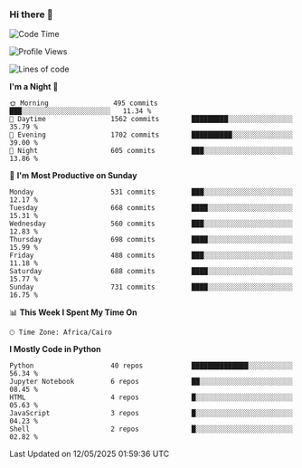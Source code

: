 ### Hi there 👋

<!--
**AMR-KELEG/AMR-KELEG** is a ✨ _special_ ✨ repository because its `README.md` (this file) appears on your GitHub profile.

Here are some ideas to get you started:

- 🔭 I’m currently working on ...
- 🌱 I’m currently learning ...
- 👯 I’m looking to collaborate on ...
- 🤔 I’m looking for help with ...
- 💬 Ask me about ...
- 📫 How to reach me: ...
- 😄 Pronouns: ...
- ⚡ Fun fact: ...
-->

<!--START_SECTION:waka-->
![Code Time](http://img.shields.io/badge/Code%20Time-0%20secs-blue)

![Profile Views](http://img.shields.io/badge/Profile%20Views-0-blue)

![Lines of code](https://img.shields.io/badge/From%20Hello%20World%20I%27ve%20Written-25.7%20million%20lines%20of%20code-blue)

**I'm a Night 🦉** 

```text
🌞 Morning                495 commits         ███░░░░░░░░░░░░░░░░░░░░░░   11.34 % 
🌆 Daytime                1562 commits        █████████░░░░░░░░░░░░░░░░   35.79 % 
🌃 Evening                1702 commits        ██████████░░░░░░░░░░░░░░░   39.00 % 
🌙 Night                  605 commits         ███░░░░░░░░░░░░░░░░░░░░░░   13.86 % 
```
📅 **I'm Most Productive on Sunday** 

```text
Monday                   531 commits         ███░░░░░░░░░░░░░░░░░░░░░░   12.17 % 
Tuesday                  668 commits         ████░░░░░░░░░░░░░░░░░░░░░   15.31 % 
Wednesday                560 commits         ███░░░░░░░░░░░░░░░░░░░░░░   12.83 % 
Thursday                 698 commits         ████░░░░░░░░░░░░░░░░░░░░░   15.99 % 
Friday                   488 commits         ███░░░░░░░░░░░░░░░░░░░░░░   11.18 % 
Saturday                 688 commits         ████░░░░░░░░░░░░░░░░░░░░░   15.77 % 
Sunday                   731 commits         ████░░░░░░░░░░░░░░░░░░░░░   16.75 % 
```


📊 **This Week I Spent My Time On** 

```text
🕑︎ Time Zone: Africa/Cairo
```

**I Mostly Code in Python** 

```text
Python                   40 repos            ██████████████░░░░░░░░░░░   56.34 % 
Jupyter Notebook         6 repos             ██░░░░░░░░░░░░░░░░░░░░░░░   08.45 % 
HTML                     4 repos             █░░░░░░░░░░░░░░░░░░░░░░░░   05.63 % 
JavaScript               3 repos             █░░░░░░░░░░░░░░░░░░░░░░░░   04.23 % 
Shell                    2 repos             █░░░░░░░░░░░░░░░░░░░░░░░░   02.82 % 
```




 Last Updated on 12/05/2025 01:59:36 UTC
<!--END_SECTION:waka-->
